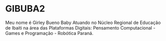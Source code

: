 # GIBUBA2
Meu nome é Girley Bueno Baby
Atuando no Núcleo Regional de Educação de Ibaiti na área das Plataformas Digitais: Pensamento Computacional - Games e Programação  - Robótica Paraná.
